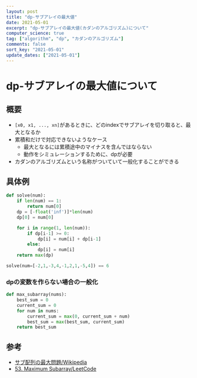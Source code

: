 ```yaml
---
layout: post
title: "dp-サブアレイの最大値"
date: 2021-05-01
excerpt: "dp-サブアレイの最大値(カダンのアルゴリズム)について"
computer_science: true
tag: ["algorithm", "dp", "カダンのアルゴリズム"]
comments: false
sort_key: "2021-05-01"
update_dates: ["2021-05-01"]
---
```


# dp-サブアレイの最大値について

## 概要
 - `[x0, x1, ..., xn]`があるときに、どのindexでサブアレイを切り取ると、最大となるか
 - 累積和だけで対応できないようなケース
   - 最大となるには累積途中のマイナスを含んではならない
   - 動作をシミュレーションするために、dpが必要
 - カダンのアルゴリズムという名称がついていて一般化することができる

## 具体例

```python
def solve(num):
    if len(num) == 1:
        return num[0]
    dp = [-float('inf')]*len(num)
    dp[0] = num[0]

    for i in range(1, len(num)):
        if dp[i-1] >= 0:
            dp[i] = num[i] + dp[i-1]
        else:
            dp[i] = num[i]
    return max(dp)

solve(num=[-2,1,-3,4,-1,2,1,-5,4]) == 6
```

### dpの変数を作らない場合の一般化

```python
def max_subarray(nums):
    best_sum = 0
    current_sum = 0
    for num in nums:
        current_sum = max(0, current_sum + num)
        best_sum = max(best_sum, current_sum)
    return best_sum
```

## 参考
 - [サブ配列の最大問題/Wikipedia](https://en.wikipedia.org/wiki/Maximum_subarray_problem)
 - [53. Maximum Subarray/LeetCode](https://leetcode.com/problems/maximum-subarray/)


